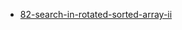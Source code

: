 - [82-search-in-rotated-sorted-array-ii](https://leetcode.com/problems/search-in-rotated-sorted-array-ii/)